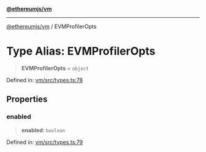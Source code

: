 [**@ethereumjs/vm**](../README.md)

***

[@ethereumjs/vm](../README.md) / EVMProfilerOpts

# Type Alias: EVMProfilerOpts

> **EVMProfilerOpts** = `object`

Defined in: [vm/src/types.ts:78](https://github.com/ethereumjs/ethereumjs-monorepo/blob/master/packages/vm/src/types.ts#L78)

## Properties

### enabled

> **enabled**: `boolean`

Defined in: [vm/src/types.ts:79](https://github.com/ethereumjs/ethereumjs-monorepo/blob/master/packages/vm/src/types.ts#L79)
